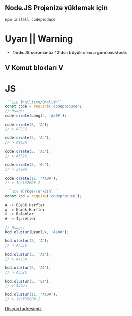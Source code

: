 
## Node.JS Projenize yüklemek için
```npm i
npm install codeproduce
```

# Uyarı || Warning
- Node.JS sürümünüz 12'den büyük olması gerekmektedir.

## V Komut blokları V

# JS
```javascript
```🇺🇸 İngilizce/English```
const code = require('codeproduce');
// Usage:
code.create(Length, 'Aa0#');

code.create(5, 'A');
// > AFDSG

code.create(5, 'Aa');
// > AsaSA

code.create(5, 'A0');
// > A5D2S

code.create(5, '0a');
// > 342wa

code.create(11, 'Aa0#');
// > 1adf32ED#-2

```🇹🇷 Türkçe/Turkish```
const kod = require('codeproduce');

A -> Büyük Harfler
a -> Küçük Harfler
0 -> Rakamlar
# -> İşaretler

// Usage:
kod.olustur(Uzunluk, 'Aa0#');

kod.olustur(5, 'A');
// > AFDSG

kod.olustur(5, 'Aa');
// > AsaSA

kod.olustur(5, 'A0');
// > A5D2S

kod.olustur(5, '0a');
// > 342wa

kod.olustur(11, 'Aa0#');
// > 1adf32ED#-2

```

[Discord adresimiz](https://discord.gg/H983Ft6Rwc)
